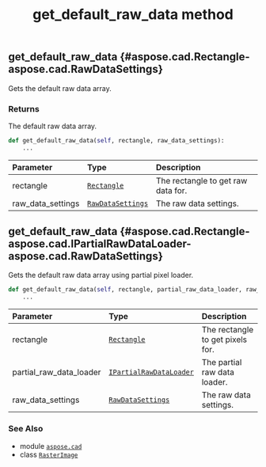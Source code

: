 ﻿---
title: get_default_raw_data method
second_title: Aspose.CAD for Python via .NET API References
description: 
type: docs
weight: 170
url: /python-net/aspose.cad/rasterimage/get_default_raw_data/
is_root: false
---

## get_default_raw_data {#aspose.cad.Rectangle-aspose.cad.RawDataSettings}

Gets the default raw data array.


### Returns 


The default raw data array.


```python
def get_default_raw_data(self, rectangle, raw_data_settings):
    ...
```


| Parameter | Type | Description |
| :- | :- | :- |
| rectangle | [`Rectangle`](/cad/python-net/aspose.cad/rectangle) | The rectangle to get raw data for. |
| raw_data_settings | [`RawDataSettings`](/cad/python-net/aspose.cad/rawdatasettings) | The raw data settings. |


## get_default_raw_data {#aspose.cad.Rectangle-aspose.cad.IPartialRawDataLoader-aspose.cad.RawDataSettings}

Gets the default raw data array using partial pixel loader.



```python
def get_default_raw_data(self, rectangle, partial_raw_data_loader, raw_data_settings):
    ...
```


| Parameter | Type | Description |
| :- | :- | :- |
| rectangle | [`Rectangle`](/cad/python-net/aspose.cad/rectangle) | The rectangle to get pixels for. |
| partial_raw_data_loader | [`IPartialRawDataLoader`](/cad/python-net/aspose.cad/ipartialrawdataloader) | The partial raw data loader. |
| raw_data_settings | [`RawDataSettings`](/cad/python-net/aspose.cad/rawdatasettings) | The raw data settings. |



### See Also
* module [`aspose.cad`](../../)
* class [`RasterImage`](/cad/python-net/aspose.cad/rasterimage)
